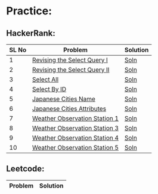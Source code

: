 # Practice:

## HackerRank:

|SL No|Problem|Solution|
|-----|------------------|-------|
|1| [Revising the Select Query I](https://www.hackerrank.com/challenges/revising-the-select-query)|[Soln](./hackerrank/hr_sql_1.txt)|
|2| [Revising the Select Query II](https://www.hackerrank.com/challenges/revising-the-select-query-2)|[Soln](./hackerrank/hr_sql_2.txt)|
|3| [Select All](https://www.hackerrank.com/challenges/select-all-sql) | [Soln](./hackerrank/hr_sql_3.txt)|
|4| [Select By ID](https://www.hackerrank.com/challenges/select-by-id) | [Soln](./hackerrank/hr_sql_4.txt)|
|5| [Japanese Cities Name](https://www.hackerrank.com/challenges/japanese-cities-name/problem)| [Soln](./hackerrank/hr_sql_5.txt)|
|6| [Japanese Cities Attributes](https://www.hackerrank.com/challenges/japanese-cities-attributes)| [Soln](./hackerrank/hr_sql_6.txt)|
|7| [Weather Observation Station 1](https://www.hackerrank.com/challenges/weather-observation-station-1) |[Soln](./hackerrank/hr_sql_7.txt)|
|8| [Weather Observation Station 3](https://www.hackerrank.com/challenges/weather-observation-station-3) |[Soln](./hackerrank/hr_sql_8.txt)|
|9| [Weather Observation Station 4](https://www.hackerrank.com/challenges/weather-observation-station-4/)|[Soln](./hackerrank/hr_sql_9.txt)|
|10| [Weather Observation Station 5](https://www.hackerrank.com/challenges/weather-observation-station-5)|[Soln](./hackerrank/hr_sql_10.txt)|
## Leetcode:

|Problem|Solution|
|------------------|-------|